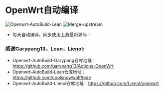 # OpenWrt自动编译
![Openwrt-AutoBuild-Lean](https://github.com/vison-v/OpenWrt/workflows/Openwrt-AutoBuild-Lean/badge.svg)
![Merge-upstream](https://github.com/vison-v/OpenWrt/workflows/Merge-upstream/badge.svg)
+ 每天自动编译，同步使用上游最新源码！

### 感谢Garypang13，Lean，Lienol:
+ Openwrt-AutoBuild-Garypang仓库地址：https://github.com/garypang13/Actions-OpenWrt
+ Openwrt-AutoBuild-Lean仓库地址：https://github.com/coolsnowwolf/lede
+ Openwrt-AutoBuild-Lienol仓库地址：https://github.com/Lienol/openwrt
